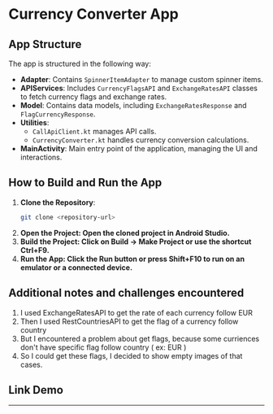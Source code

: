 # Currency Converter App



## App Structure
The app is structured in the following way:
- **Adapter**: Contains `SpinnerItemAdapter` to manage custom spinner items.
- **APIServices**: Includes `CurrencyFlagsAPI` and `ExchangeRatesAPI` classes to fetch currency flags and exchange rates.
- **Model**: Contains data models, including `ExchangeRatesResponse` and `FlagCurrencyResponse`.
- **Utilities**: 
  - `CallApiClient.kt` manages API calls.
  - `CurrencyConverter.kt` handles currency conversion calculations.
- **MainActivity**: Main entry point of the application, managing the UI and interactions.

## How to Build and Run the App
1. **Clone the Repository**: 
   ```bash
   git clone <repository-url>
2. **Open the Project: Open the cloned project in Android Studio.**
3. **Build the Project: Click on Build -> Make Project or use the shortcut Ctrl+F9.**
4. **Run the App: Click the Run button or press Shift+F10 to run on an emulator or a connected device.**

## Additional notes and challenges encountered
1. I used ExchangeRatesAPI to get the rate of each currency follow EUR
2. Then I used RestCountriesAPI to get the flag of a currency follow country
3. But I encountered a problem about get flags, because some curriences don't have specific flag follow country ( ex: EUR )
4. So I could get these flags, I decided to show empty images of that cases.

## Link Demo
** **
